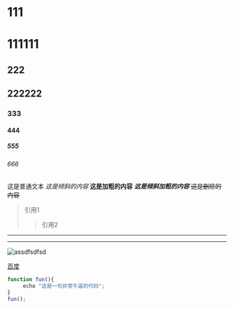 # 111
# 111111
## 222
## 222222
### 333
#### 444
##### 555
###### 666
这是普通文本
*这是倾斜的内容*
**这是加粗的内容**
***这是倾斜加粗的内容***
~~这是删除的内容~~
> 引用1
>> 引用2
*******
-------
![assdfsdfsd](https://ss0.bdstatic.com/70cFvHSh_Q1YnxGkpoWK1HF6hhy/it/u=702257389,1274025419&fm=27&gp=0.jpg "区块链")

[百度](http://baidu.com)




```javascript
function fun(){
     echo "这是一句非常牛逼的代码";
}
fun();
```
